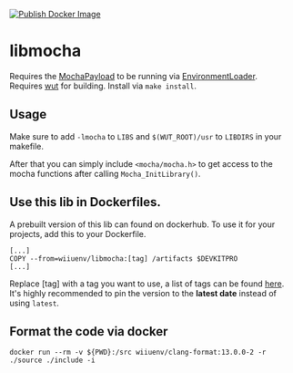 [![Publish Docker Image](https://github.com/wiiu-env/libmocha/actions/workflows/push_image.yml/badge.svg)](https://github.com/wiiu-env/libmocha/actions/workflows/push_image.yml)

# libmocha
Requires the [MochaPayload](https://github.com/wiiu-env/MochaPayload) to be running via [EnvironmentLoader](https://github.com/wiiu-env/EnvironmentLoader).  
Requires [wut](https://github.com/devkitPro/wut) for building.
Install via `make install`.

## Usage
Make sure to add `-lmocha` to `LIBS` and `$(WUT_ROOT)/usr` to `LIBDIRS` in your makefile.

After that you can simply include `<mocha/mocha.h>` to get access to the mocha functions after calling `Mocha_InitLibrary()`.

## Use this lib in Dockerfiles.
A prebuilt version of this lib can found on dockerhub. To use it for your projects, add this to your Dockerfile.
```
[...]
COPY --from=wiiuenv/libmocha:[tag] /artifacts $DEVKITPRO
[...]
```
Replace [tag] with a tag you want to use, a list of tags can be found [here](https://hub.docker.com/r/wiiuenv/libmocha/tags). 
It's highly recommended to pin the version to the **latest date** instead of using `latest`.

## Format the code via docker

`docker run --rm -v ${PWD}:/src wiiuenv/clang-format:13.0.0-2 -r ./source ./include -i`
